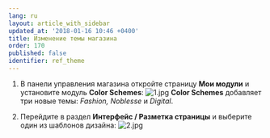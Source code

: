 ```yaml
---
lang: ru
layout: article_with_sidebar
updated_at: '2018-01-16 10:46 +0400'
title: Изменение темы магазина
order: 170
published: false
identifier: ref_theme
---
```

1.  В панели управления магазина откройте страницу **Мои модули** и установите модуль **Color Schemes**:
    ![1.jpg]({{site.baseurl}}/attachments/ref_theme/1.jpg)
 **Color Schemes** добавляет три новые темы: _Fashion, Noblesse_  и _Digital_. 

2. Перейдите в раздел **Интерфейс / Разметка страницы** и выберите один из шаблонов дизайна:
    ![2.jpg]({{site.baseurl}}/attachments/ref_theme/2.jpg)

